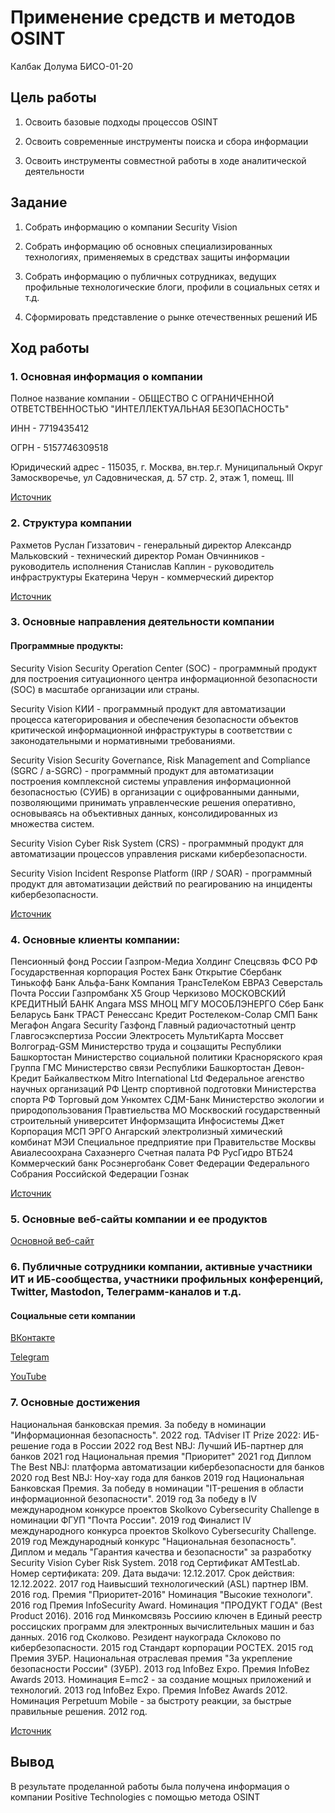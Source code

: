 # Применение средств и методов OSINT
Калбак Долума БИСО-01-20

## Цель работы

1. Освоить базовые подходы процессов OSINT

2. Освоить современные инструменты поиска и сбора информации

3. Освоить инструменты совместной работы в ходе аналитической деятельности

## Задание

1. Собрать информацию о компании Security Vision

2. Собрать информацию об основных специализированных технологиях, применяемых в средствах защиты информации

3. Собрать информацию о публичных сотрудниках, ведущих профильные технологические блоги, профили в социальных сетях и т.д.

4. Сформировать представление о рынке отечественных решений ИБ

## Ход работы

### 1. Основная информация о компании

Полное название компании - ОБЩЕСТВО С ОГРАНИЧЕННОЙ ОТВЕТСТВЕННОСТЬЮ "ИНТЕЛЛЕКТУАЛЬНАЯ БЕЗОПАСНОСТЬ"

ИНН - 7719435412

ОГРН - 5157746309518

Юридический адрес - 115035, г. Москва, вн.тер.г. Муниципальный Округ Замоскворечье, ул Садовническая, д. 57 стр. 2, этаж 1, помещ. III

[Источник]([https://www.rusprofile.ru/id/10165631](https://zachestnyibiznes.ru/company/ul/5157746309518_7719435412_OOO-INTELLEKTUALYNAYa-BEZOPASNOSTY))

### 2. Структура компании

Рахметов Руслан Гиззатович - генеральный директор
Александр Мальковский - технический директор
Роман Овчинников - руководитель исполнения
Станислав Каплин - руководитель инфраструктуры
Екатерина Черун - коммерческий директор

[Источник](https://www.securityvision.ru/vendor/)

### 3. Основные направления деятельности компании

#### Программные продукты:

Security Vision Security Operation Center (SOC) - программный продукт для построения ситуационного центра информационной безопасности (SOC) в масштабе организации или страны.

Security Vision КИИ - программный продукт для автоматизации процесса категорирования и обеспечения безопасности объектов критической информационной инфраструктуры в соответствии с законодательными и нормативными требованиями.

Security Vision Security Governance, Risk Management and Compliance (SGRC / a-SGRC) - программный продукт для автоматизации построения комплексной системы управления информационной безопасностью (СУИБ) в организации с оцифрованными данными, позволяющими принимать управленческие решения оперативно, основываясь на объективных данных, консолидированных из множества систем.

Security Vision Cyber Risk System (CRS) - программный продукт для автоматизации процессов управления рисками кибербезопасности.

Security Vision Incident Response Platform (IRP / SOAR) - программный продукт для автоматизации действий по реагированию на инциденты кибербезопасности.

[Источник](https://www.securityvision.ru/products/)

### 4. Основные клиенты компании:

Пенсионный фонд России
Газпром-Медиа Холдинг
Спецсвязь ФСО РФ
Государственная корпорация Ростех
Банк Открытие
Сбербанк
Тинькофф Банк
Альфа-Банк
Компания ТрансТелеКом
ЕВРАЗ
Северсталь
Почта России
Газпромбанк
Х5 Group
Черкизово
МОСКОВСКИЙ КРЕДИТНЫЙ БАНК
Angara MSS
МНОЦ МГУ
МОСОБЛЭНЕРГО
Сбер Банк Беларусь
Банк ТРАСТ
Ренессанс Кредит
Ростелеком-Солар
СМП Банк
Мегафон
Angara Security
Газфонд
Главный радиочастотный центр
Главгосэкспертиза России
Электросеть
МультиКарта
Моссвет
Волгоград-GSM
Министерство труда и соцзащиты Республики Башкортостан
Министерство социальной политики Красноряского края
Группа ГМС
Министерство связи Республики Башкортостан
Девон-Кредит
Байкалвестком
Mitro International Ltd
Федеральное агенство научных организаций РФ
Центр спортивной подготовки Министерства спорта РФ
Торговый дом Ункомтех
СДМ-Банк
Министерство экологии и природопользования Правтиельства МО
Москвоский государственный строительный университет
Информзащита
Инфосистемы Джет
Корпорация МСП
ЭРГО
Ангарский электролизный химический комбинат 
МЭИ
Специальное предприятие при Правительстве Москвы
Авиалесоохрана
Сахаэнерго
Счетная палата РФ
РусГидро
ВТБ24
Коммерческий банк Росэнергобанк
Совет Федерации Федерального Собрания Российской Федерации
Гознак

[Источник](https://www.securityvision.ru/work_with/)

### 5. Основные веб-сайты компании и ее продуктов

[Основной веб-сайт](https://www.securityvision.ru/)

### 6. Публичные сотрудники компании, активные участники ИТ и ИБ-сообщества, участники профильных конференций, Twitter, Mastodon, Телеграмм-каналов и т.д.

#### Социальные сети компании

[ВКонтакте](https://vk.com/svplatform)

[Telegram](https://t.me/svplatform)

[YouTube](https://www.youtube.com/@securityvision2421)

### 7. Основные достижения

Национальная банковская премия. За победу в номинации "Информационная безопасность". 2022 год.
TAdviser IT Prize 2022: ИБ-решение года в России 2022 год
Best NBJ: Лучший ИБ-партнер для банков 2021 год
Национальная премия "Приоритет" 2021 год
Диплом The Best NBJ: платформа автоматизации кибербезопасности для банков 2020 год
Best NBJ: Ноу-хау года для банков 2019 год
Национальная Банковская Премия. За победу в номинации "IT-решения в области информационной безопасности". 2019 год
За победу в IV международном конкурсе проектов Skolkovo Cybersecurity Challenge в номинации ФГУП "Почта России". 2019 год
Финалист IV международного конкурса проектов Skolkovo Cybersecurity Challenge. 2019 год
Международный конкурс "Национальная безопасность". Диплом и медаль "Гарантия качества и безопасности" за разработку Security Vision Cyber Risk System. 2018 год
Сертификат AMTestLab. Номер сертификата: 209. Дата выдачи: 12.12.2017. Срок действия: 12.12.2022. 2017 год
Наивысший технологический (ASL) партнер IBM. 2016 год.
Премия "Приоритет-2016" Номинация "Высокие технологи". 2016 год
Премия InfoSecurity Award. Номинация "ПРОДУКТ ГОДА" (Best Product 2016). 2016 год
Минкомсвязь Россиию ключен в Единый реестр россицских программ для электронных вычислительных машин и баз данных. 2016 год
Сколково. Резидент наукограда Склоково по кибербезопасности. 2015 год
Стандарт корпорации РОСТЕХ. 2015 год
Премия ЗУБР. Национальная отраслевая премия "За укрепление безопасности России" (ЗУБР). 2013 год
InfoBez Expo. Премия InfoBez Awards 2013. Номинация E=mc2 - за создание мощных приложений и технологий. 2013 год
InfoBez Expo. Премия InfoBez Awards 2012. Номинация Perpetuum Mobile - за быстроту реакции, за быстрые правильные решения. 2012 год.

[Источник](https://www.securityvision.ru/vendor/)

## Вывод

В результате проделанной работы была получена информация о компании Positive Technologies с помощью метода OSINT 
